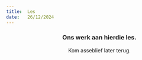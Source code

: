 ```yaml
---
title:  Les
date:   26/12/2024
---
```


### <center>Ons werk aan hierdie les.</center>
<center>Kom asseblief later terug.</center>